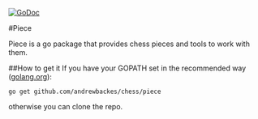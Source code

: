 [![GoDoc](https://godoc.org/github.com/andrewbackes/chess/piece?status.svg)](https://godoc.org/github.com/andrewbackes/chess/piece)

#Piece

Piece is a go package that provides chess pieces and tools to work with them.

##How to get it
If you have your GOPATH set in the recommended way ([golang.org](https://golang.org/doc/code.html#GOPATH)):

```go get github.com/andrewbackes/chess/piece```

otherwise you can clone the repo.